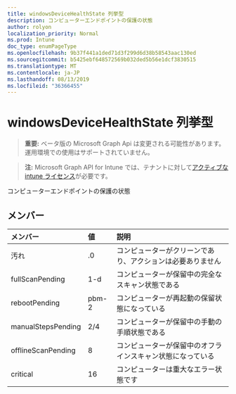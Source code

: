 ```yaml
---
title: windowsDeviceHealthState 列挙型
description: コンピューターエンドポイントの保護の状態
author: rolyon
localization_priority: Normal
ms.prod: Intune
doc_type: enumPageType
ms.openlocfilehash: 9b37f441a1ded71d3f299d6d38b58543aac130ed
ms.sourcegitcommit: b5425ebf648572569b032ded5b56e1dcf3830515
ms.translationtype: MT
ms.contentlocale: ja-JP
ms.lasthandoff: 08/13/2019
ms.locfileid: "36366455"
---
```

# <a name="windowsdevicehealthstate-enum-type"></a>windowsDeviceHealthState 列挙型

> **重要:** ベータ版の Microsoft Graph Api は変更される可能性があります。運用環境での使用はサポートされていません。

> **注:** Microsoft Graph API for Intune では、テナントに対して[アクティブな intune ライセンス](https://go.microsoft.com/fwlink/?linkid=839381)が必要です。

コンピューターエンドポイントの保護の状態

## <a name="members"></a>メンバー
|メンバー|値|説明|
|:---|:---|:---|
|汚れ|.0|コンピューターがクリーンであり、アクションは必要ありません|
|fullScanPending|1-d|コンピューターが保留中の完全なスキャン状態である|
|rebootPending|pbm-2|コンピューターが再起動の保留状態になっている|
|manualStepsPending|2/4|コンピューターが保留中の手動の手順状態である|
|offlineScanPending|8 |コンピューターが保留中のオフラインスキャン状態になっている|
|critical|16|コンピューターは重大なエラー状態です|




